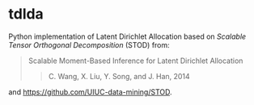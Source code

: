 # tdlda

Python implementation of Latent Dirichlet Allocation based on *Scalable Tensor Orthogonal Decomposition* (STOD) from:

> Scalable Moment-Based Inference for Latent Dirichlet Allocation 
> > C. Wang, X. Liu, Y. Song, and J. Han, 2014

and https://github.com/UIUC-data-mining/STOD.